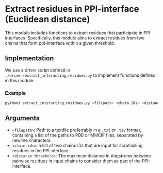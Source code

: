 # Extract residues in PPI-interface (Euclidean distance)

This module includes functions to extract residues that participate in PPI interfaces. Specifically, this module aims to extract residues from two chains that form ppi-interface within a given threshold. 

## Implementation

We use a driver script defined in ```./driver/extract_interacting_residues.py``` to implement functions defined in this module. 

### Example

```bash
python3 extract_interacting_residues.py <filepath> <chain IDs> <distance threshold>
```

## Arguments

- ```<filepath>```: Path to a textfile preferrably in a ```.txt``` or ```.tsv``` format, containing a list of the paths to PDB or MMCIF files, separated by newline characters. 
- ```<chain_ids>```: a list of two chains IDs that are input for scrutinizing residues in the PPI interface.
- ```<distance threshold>```: The maximum distance in Angstroms between pairwise residues in input chains to consider them as part of the PPI-interface.
